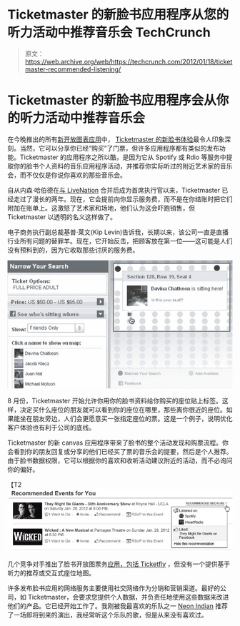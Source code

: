 # Ticketmaster 的新脸书应用程序从您的听力活动中推荐音乐会 TechCrunch

> 原文：<https://web.archive.org/web/https://techcrunch.com/2012/01/18/ticketmaster-recommended-listening/>

# Ticketmaster 的新脸书应用程序会从你的听力活动中推荐音乐会

在今晚推出的所有[新开放图表应用](https://web.archive.org/web/20221206090106/https://beta.techcrunch.com/2012/01/18/open-graph-websites/)中， [Ticketmaster 的新脸书体验](https://web.archive.org/web/20221206090106/http://apps.facebook.com/ticketmaster/)最令人印象深刻。当然，它可以分享你已经“购买”了门票，但许多应用程序都有类似的发布功能。Ticketmaster 的应用程序之所以酷，是因为它从 Spotify 或 Rdio 等服务中提取你的脸书个人资料的音乐应用程序活动，并推荐你实际听过的附近艺术家的音乐会，而不仅仅是你说你喜欢的那些音乐会。

自从内森·哈伯德在[与 LiveNation](https://web.archive.org/web/20221206090106/https://beta.techcrunch.com/2009/02/10/ticketmaster-and-live-nation-conduct-25-billion-merger-create-live-nation-entertainment/) 合并后成为首席执行官以来，Ticketmaster 已经走过了漫长的两年。现在，它会提前向你显示服务费，而不是在你结账时把它们附加在账单上。这激怒了艺术家和场地，他们认为这会吓跑销售，但 Ticketmaster 以透明的名义这样做了。

电子商务执行副总裁基普·莱文(Kip Levin)告诉我，长期以来，该公司一直是直播行业所有问题的替罪羊。现在，它开始反击，把顾客放在第一位——这可能是人们没有预料到的，因为它收取那些讨厌的服务费。

[![](img/2944f55aed08942881bc521cb17b4c18.png "Interactive Seat Map")](https://web.archive.org/web/20221206090106/https://beta.techcrunch.com/wp-content/uploads/2012/01/ticketmasterblogpost12v1.jpeg)

8 月份，Ticketmaster 开始允许你用你的脸书资料给你购买的座位贴上标签。这样，决定买什么座位的朋友就可以看到你的座位在哪里，那些离你很近的座位。如果能坐在朋友旁边，人们会更愿意买一张指定座位的票。这是一个例子，说明优化客户体验也有利于公司的底线。

Ticketmaster 的新 canvas 应用程序带来了脸书的整个活动发现和购票流程。你会看到你的朋友回复或分享的他们已经买了票的音乐会的提要，然后是个人推荐。由于脸书数据权限，它可以根据你的喜欢和收听活动建议附近的活动，而不必询问你的偏好。

【T2![](img/3e43babb36e9236852582983e8ce9023.png "Ticketmaster Recommendations Based On Listening")

几个竞争对手推出了脸书开放图票务[应用，包括 Ticketfly](https://web.archive.org/web/20221206090106/http://www.ticketfly.com/ticketfly-debuts-facebook-purchase-app/) ，但没有一个提供基于听力的推荐或交互式座位地图。

许多发布脸书应用的网络服务主要使用社交网络作为分销和营销渠道。最好的公司，如 Ticketmaster，会要求您提供个人数据，并负责任地使用这些数据来改进他们的产品。它已经开始工作了。我刚被我最喜欢的乐队之一 [Neon Indian](https://web.archive.org/web/20221206090106/http://www.facebook.com/neonindian) 推荐了一场即将到来的演出，我经常听这个乐队的歌，但是从来没有喜欢过。